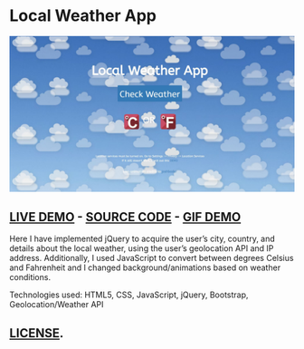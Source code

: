 # **Local Weather App**
![thumbnail](https://github.com/joshuagornall/LocalWeatherApp/blob/main/Images/NEWthumbnail.JPG)
## [LIVE DEMO](https://codepen.io/joshuagornall/pen/gORoZbm)    -     [SOURCE CODE](https://codepen.io/joshuagornall/pen/gORoZbm) - [GIF DEMO](https://media.giphy.com/media/67aG5yMdyTiAS7khjR/giphy.gif?cid=790b7611293bc0c5f3c0b27c772c8fac137105495affa56d&rid=giphy.gif&ct=g)

Here I have implemented jQuery to acquire the user’s city, country, and details about the local weather, using the user’s geolocation API and IP address.
Additionally, I used JavaScript to convert between degrees Celsius and Fahrenheit and I changed background/animations based on weather conditions.

Technologies used: HTML5, CSS, JavaScript, jQuery, Bootstrap, Geolocation/Weather API

## [LICENSE](https://github.com/joshuagornall/LocalWeatherApp/blob/main/LICENSE).

